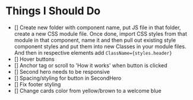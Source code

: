 # Things I Should Do

- [] Create new folder with component name, put JS file in that folder, create a new CSS module file. Once done, import CSS styles from that module in that component, name it and then pull out existing style component styles and put them into new Classes in your module files. And then in respective elements add `ClassName={styles.header}`
- [] Hover buttons
- [] Anchor tag or scroll to 'How it works' when button is clicked
- [] Second hero needs to be responsive
- [] Spacing/styling for button in SecondHero
- [] Fix footer styling
- [] Change cards color from yellow/brown to a welcome blue
